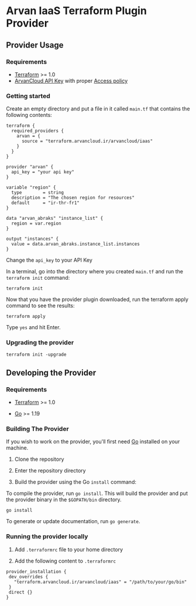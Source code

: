 # Arvan IaaS Terraform Plugin Provider

## Provider Usage

### Requirements

- [Terraform](https://www.terraform.io/downloads.html) >= 1.0
- [ArvanCloud API Key](https://panel.arvancloud.ir/profile/machine-user) with proper [Access policy](https://panel.arvancloud.ir/profile/policies)

### Getting started

Create an empty directory and put a file in it called `main.tf` that contains the following contents:

```
terraform {
  required_providers {
    arvan = {
      source = "terraform.arvancloud.ir/arvancloud/iaas"
    }
  }
}

provider "arvan" {
  api_key = "your api key"
}

variable "region" {
  type        = string
  description = "The chosen region for resources"
  default     = "ir-thr-fr1"
}

data "arvan_abraks" "instance_list" {
  region = var.region
}

output "instances" {
  value = data.arvan_abraks.instance_list.instances
}
```

Change the `api_key` to your API Key

In a terminal, go into the directory where you created `main.tf` and run the `terraform init` command:

```
terraform init
```

Now that you have the provider plugin downloaded, run the terraform apply command to see the results:

```
terraform apply
```
Type `yes` and hit Enter.

### Upgrading the provider
```
terraform init -upgrade
```

## Developing the Provider


### Requirements


- [Terraform](https://www.terraform.io/downloads.html) >= 1.0

- [Go](https://golang.org/doc/install) >= 1.19





### Building The Provider


If you wish to work on the provider, you'll first need [Go](http://www.golang.org) installed on your machine.




1. Clone the repository

1. Enter the repository directory

1. Build the provider using the Go `install` command:

To compile the provider, run `go install`. This will build the provider and put the provider binary in the `$GOPATH/bin` directory.


```shell
go install

```

To generate or update documentation, run `go generate`.



### Running the provider locally



1. Add `.terraformrc` file to your home directory

2. Add the following content to `.terraformrc`

```
provider_installation {
 dev_overrides {
   "terraform.arvancloud.ir/arvancloud/iaas" = "/path/to/your/go/bin"
 }
 direct {}
}
```


